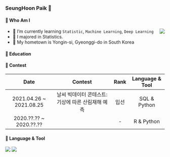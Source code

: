 ###  SeungHoon Paik 👋

#### 🔹 Who Am I

<img align='right' src="http://mazassumnida.wtf/api/v2/generate_badge?boj=haesoo9410">

- 🌱 I’m currently learning `Statistic`, `Machine Learning`, `Deep Learning`
- 🥇 I majored in Statistics.
- 🚅 My hometown is Yongin-si, Gyeonggi-do in South Korea

#### 🔹 Education


#### 🔹 Contest
| Date | Contest | Rank | Language & Tool |
|:---:|:---:|:---:|:---:|
| 2021.04.26 ~ 2021.08.25 | 날씨 빅데이터 콘테스트: 기상에 따른 산림재해 예측 | 입선 | SQL & Python |
| 2020.??.?? ~ 2020.??.?? |  | - | R & Python |

#### 🔹 Language & Tool
<img src="https://img.shields.io/badge/Python-3776AB?style=flat-square&logo=Python&logoColor=white"/> <img src="https://img.shields.io/badge/R-276DC3?style=flat-square&logo=R&logoColor=white"/>
<!--
**psh96911/psh96911** is a ✨ _special_ ✨ repository because its `README.md` (this file) appears on your GitHub profile.

Here are some ideas to get you started:

- 🔭 I’m currently working on ...
- 🌱 I’m currently learning ...
- 👯 I’m looking to collaborate on ...
- 🤔 I’m looking for help with ...
- 💬 Ask me about ...
- 📫 How to reach me: ...
- 😄 Pronouns: ...
- ⚡ Fun fact: ...
-->

